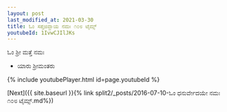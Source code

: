 ```yaml
---
layout: post
last_modified_at: 2021-03-30
title: ಓಂ ಸಪ್ತಜಿವ್ಹಾಯ ನಮಃ ೧೦೮ ಟೈಮ್ಸ್
youtubeId: 1IvwCJIlJKs
---
```

 
 
 ಓಂ ಶ್ರೀ ಮತ್ತೆ ನಮಃ  
 
 -  ಯಾರು ಶ್ರೀಮಂತರು 
 
  
 
  
 
 
 
 
 
 


{% include youtubePlayer.html id=page.youtubeId %}
 
[Next]({{ site.baseurl }}{% link  split2/_posts/2016-07-10-ಓಂ ಧನುರ್ವೇದಯೇ ನಮಃ ೧೦೮ ಟೈಮ್ಸ್.md%})
 
